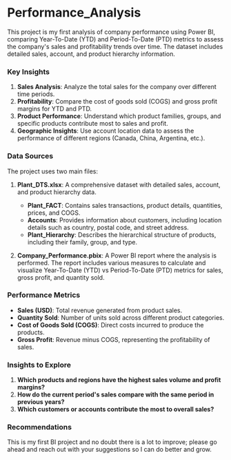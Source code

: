 # Performance_Analysis
This project is my first analysis of company performance using Power BI, comparing Year-To-Date (YTD) and Period-To-Date (PTD) metrics to assess the company's sales and profitability trends over time. The dataset includes detailed sales, account, and product hierarchy information.


### Key Insights
1. **Sales Analysis**: Analyze the total sales for the company over different time periods.
2. **Profitability**: Compare the cost of goods sold (COGS) and gross profit margins for YTD and PTD.
3. **Product Performance**: Understand which product families, groups, and specific products contribute most to sales and profit.
4. **Geographic Insights**: Use account location data to assess the performance of different regions (Canada, China, Argentina, etc.).

### Data Sources

The project uses two main files:
1. **Plant_DTS.xlsx**: A comprehensive dataset with detailed sales, account, and product hierarchy data.
   - **Plant_FACT**: Contains sales transactions, product details, quantities, prices, and COGS.
   - **Accounts**: Provides information about customers, including location details such as country, postal code, and street address.
   - **Plant_Hierarchy**: Describes the hierarchical structure of products, including their family, group, and type.
   
2. **Company_Performance.pbix**: A Power BI report where the analysis is performed. The report includes various measures to calculate and visualize Year-To-Date (YTD) vs Period-To-Date (PTD) metrics for sales, gross profit, and quantity sold.


### Performance Metrics

- **Sales (USD)**: Total revenue generated from product sales.
- **Quantity Sold**: Number of units sold across different product categories.
- **Cost of Goods Sold (COGS)**: Direct costs incurred to produce the products.
- **Gross Profit**: Revenue minus COGS, representing the profitability of sales.

### Insights to Explore

1. **Which products and regions have the highest sales volume and profit margins?**
2. **How do the current period's sales compare with the same period in previous years?**
3. **Which customers or accounts contribute the most to overall sales?**

### Recommendations

This is my first BI project and no doubt there is a lot to improve; please go ahead and reach out with your suggestions so I can do better and grow.
